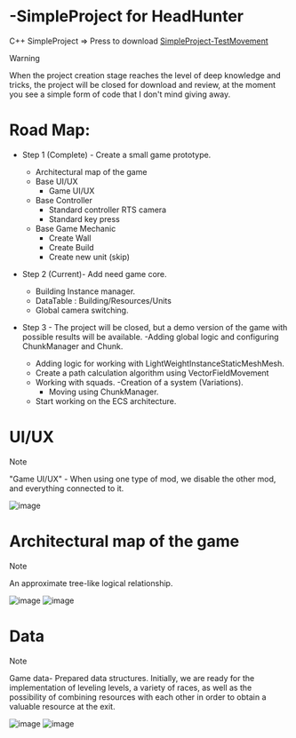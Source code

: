 # -SimpleProject for HeadHunter
С++ SimpleProject => Press to download [SimpleProject-TestMovement](https://drive.google.com/file/d/1BtmU8JW-ttMAw_RstFgv0tuY9B9Yg6Xr/view?usp=sharing)

> [!WARNING]
> When the project creation stage reaches the level of deep knowledge and tricks, the project will be closed for download and review, at the moment you see a simple form of code that I don't mind giving away.

# Road Map:

+ Step 1 (Complete) - Create a small game prototype.
   - Architectural map of the game
   - Base UI/UX
     - Game UI/UX
   - Base Controller
     - Standard controller RTS camera
     - Standard key press
   - Base Game Mechanic
     - Create Wall
     - Create Build
     - Create new unit (skip)


  
+ Step 2 (Current)- Add need game core.
   - Building Instance manager.
   - DataTable : Building/Resources/Units
   - Global camera switching.



+ Step 3 - The project will be closed, but a demo version of the game with possible results will be available.
 -Adding global logic and configuring ChunkManager and Chunk.
   - Adding logic for working with LightWeightInstanceStaticMeshMesh.
   - Create a path calculation algorithm using VectorFieldMovement
   - Working with squads.
      -Creation of a system (Variations).
      - Moving using ChunkManager.
   - Start working on the ECS architecture.

  
# UI/UX

> [!NOTE]
> "Game UI/UX" - When using one type of mod, we disable the other mod, and everything connected to it.

![image](https://github.com/Valera94/-SimpleProject/assets/91465697/3166136d-3de6-4fbf-9577-aedb308873bc)

# Architectural map of the game

> [!NOTE]
> An approximate tree-like logical relationship.
>
> 
![image](https://github.com/Valera94/-SimpleProject/assets/91465697/cf6f5203-3445-4a22-8205-55ef97d6215c)
![image](https://github.com/Valera94/-SimpleProject/assets/91465697/fb0cad9a-902a-453b-95f7-50d124d56be3)


# Data
>[!NOTE]
> Game data- Prepared data structures. Initially, we are ready for the implementation of leveling levels,
> a variety of races, as well as the possibility of combining resources with each other in order to obtain a valuable resource at the exit.
>
![image](https://github.com/Valera94/-SimpleProject/assets/91465697/3d0a4b72-e100-4736-8d65-aa6429714bc6)
![image](https://github.com/Valera94/-SimpleProject/assets/91465697/f15f5355-9cbf-4179-8828-d0f318e15590)
